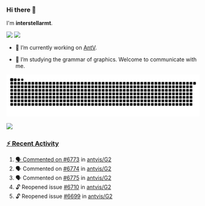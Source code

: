 ### Hi there 👋

I'm **interstellarmt**.

[![](https://img.shields.io/endpoint?url=https://awards.antv.vision/interstellarmt-g2-contributor.json)](https://github.com/antvis/g2)
[![](https://img.shields.io/endpoint?url=https://awards.antv.vision/interstellarmt-gpt-vis-contributor.json)](https://github.com/antvis/gpt-vis)

- 🔭 I’m currently working on [AntV](https://github.com/antvis).

- 📖 I’m studying the grammar of graphics. Welcome to communicate with me.

![](https://raw.githubusercontent.com/interstellarmt/interstellarmt/refs/heads/output/github-contribution-grid-snake.svg)
<div>
  <a href="https://github.com/interstellarmt">
  <img height="180em" src="https://github-readme-stats-eight-theta.vercel.app/api?username=interstellarmt&show_icons=true&include_all_commits=true&count_private=true&theme=tokyonight"/>
</div>
    
### :zap: Recent Activity

<!--START_SECTION:activity-->
1. 🗣 Commented on [#6773](https://github.com/antvis/G2/issues/6773#issuecomment-2818438455) in [antvis/G2](https://github.com/antvis/G2)
2. 🗣 Commented on [#6774](https://github.com/antvis/G2/issues/6774#issuecomment-2818437719) in [antvis/G2](https://github.com/antvis/G2)
3. 🗣 Commented on [#6775](https://github.com/antvis/G2/issues/6775#issuecomment-2818437200) in [antvis/G2](https://github.com/antvis/G2)
4. 🔓 Reopened issue [#6710](https://github.com/antvis/G2/issues/6710) in [antvis/G2](https://github.com/antvis/G2)
5. 🔓 Reopened issue [#6699](https://github.com/antvis/G2/issues/6699) in [antvis/G2](https://github.com/antvis/G2)
<!--END_SECTION:activity-->

